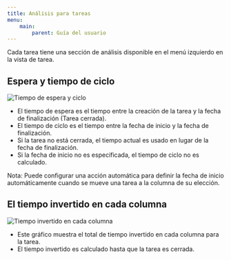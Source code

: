 ```yaml
---
title: Análisis para tareas
menu:
    main:
        parent: Guía del usuario
---
```


Cada tarea tiene una sección de análisis disponible en el menú izquierdo en la vista de tarea.

Espera y tiempo de ciclo
-------------------

![Tiempo de espera y ciclo](/images/v1/task-lead-cycle-time.png)

- El tiempo de espera es el tiempo entre la creación de la tarea y la fecha de finalización (Tarea cerrada).
- El tiempo de ciclo es el tiempo entre la fecha de inicio y la fecha de finalización.
- Si la tarea no está cerrada, el tiempo actual es usado en lugar de la fecha de finalización.
- Si la fecha de inicio no es especificada, el tiempo de ciclo no es calculado.

Nota: Puede configurar una acción automática para definir la fecha de inicio automáticamente cuando se mueve una tarea a la columna de su elección.

El tiempo invertido en cada columna
---------------------------

![Tiempo invertido en cada columna](/images/v1/time-into-each-column.png)

- Este gráfico muestra el total de tiempo invertido en cada columna para la tarea.
- El tiempo invertido es calculado hasta que la tarea es cerrada.
